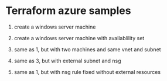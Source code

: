 # Terraform azure samples

1. create a windows server machine

2. create a windows server machine with availablility set

3. same as 1, but with two machines and same vnet and subnet

4. same as 3, but with external subnet and nsg

5. same as 1, but with nsg rule fixed without external resources